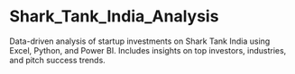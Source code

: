 # Shark_Tank_India_Analysis
Data-driven analysis of startup investments on Shark Tank India using Excel, Python, and Power BI. Includes insights on top investors, industries, and pitch success trends.
